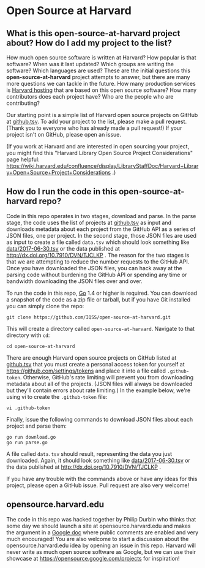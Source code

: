 # Open Source at Harvard

## What is this open-source-at-harvard project about? How do I add my project to the list?

How much open source software is written at Harvard? How popular is that software? When was it last updated? Which groups are writing the software? Which languages are used? These are the initial questions this **open-source-at-harvard** project attempts to answer, but there are many more questions we can tackle in the future. How many production services is [Harvard hosting][] that are based on this open source software? How many contributors does each project have? Who are the people who are contributing?

[Harvard hosting]: https://github.com/IQSS/open-source-at-harvard/issues/3

Our starting point is a simple list of Harvard open source projects on GitHub at [github.tsv](github.tsv). To add your project to the list, please make a pull request. (Thank you to everyone who has already made a pull request!) If your project isn't on GitHub, please open an issue.

(If you work at Harvard and are interested in open sourcing your project, you might find this "Harvard Library Open Source Project Considerations" page helpful: https://wiki.harvard.edu/confluence/display/LibraryStaffDoc/Harvard+Library+Open+Source+Project+Considerations .)

## How do I run the code in this open-source-at-harvard repo?

Code in this repo operates in two stages, download and parse. In the parse stage, the code uses the list of projects at [github.tsv](github.tsv) as input and downloads metadata about each project from the GitHub API as a series of JSON files, one per project. In the second stage, those JSON files are used as input to create a file called `data.tsv` which should look something like [data/2017-06-30.tsv](data/2017-06-30.tsv) or the data published at http://dx.doi.org/10.7910/DVN/TJCLKP . The reason for the two stages is that we are attempting to reduce the number requests to the GitHub API. Once you have downloaded the JSON files, you can hack away at the parsing code without burdening the GitHub API or spending any time or bandwidth downloading the JSON files over and over.

To run the code in this repo, [Go](https://golang.org) 1.4 or higher is required. You can download a snapshot of the code as a zip file or tarball, but if you have Git installed you can simply clone the repo:

    git clone https://github.com/IQSS/open-source-at-harvard.git

This will create a directory called `open-source-at-harvard`. Navigate to that directory with `cd`:

    cd open-source-at-harvard

There are enough Harvard open source projects on GitHub listed at [github.tsv](github.tsv) that you must create a personal access token for yourself at https://github.com/settings/tokens and place it into a file called `.github-token`. Otherwise, GitHub's rate limiting will prevent you from downloading metadata about all of the projects. (JSON files will always be downloaded but they'll contain errors about rate limiting.) In the example below, we're using vi to create the `.github-token` file:

    vi .github-token

Finally, issue the following commands to download JSON files about each project and parse them:

    go run download.go
    go run parse.go

A file called `data.tsv` should result, representing the data you just downloaded. Again, it should look something like [data/2017-06-30.tsv](data/2017-06-30.tsv) or the data published at http://dx.doi.org/10.7910/DVN/TJCLKP .

If you have any trouble with the commands above or have any ideas for this project, please open a GitHub issue. Pull request are also very welcome!

## opensource.harvard.edu

The code in this repo was hacked together by Philip Durbin who thinks that some day we should launch a site at opensource.harvard.edu and makes the argument in a [Google doc][] where public comments are enabled and very much encouraged! You are also welcome to start a discussion about the opensource.harvard.edu idea by opening an issue in this repo. Harvard will never write as much open source software as Google, but we can use their showcase at https://opensource.google.com/projects for inspiration!

[Google doc]: https://docs.google.com/document/d/1CSWV9VxHfJj_ahArNYTsCAG0D8OtSfZhrCwpNiIKWQw/edit?usp=sharing
